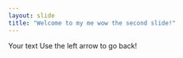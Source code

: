 ```yaml
---
layout: slide
title: "Welcome to my me wow the second slide!"
---
```

Your text
Use the left arrow to go back!
